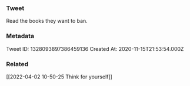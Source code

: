### Tweet
Read the books they want to ban.

### Metadata
Tweet ID: 1328093897386459136
Created At: 2020-11-15T21:53:54.000Z

### Related
[[2022-04-02 10-50-25 Think for yourself]]


